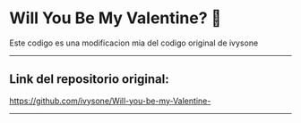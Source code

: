 # Will You Be My Valentine? 💌

Este codigo es una modificacion mia del codigo original de ivysone

---

## Link del repositorio original:

https://github.com/ivysone/Will-you-be-my-Valentine-

---
